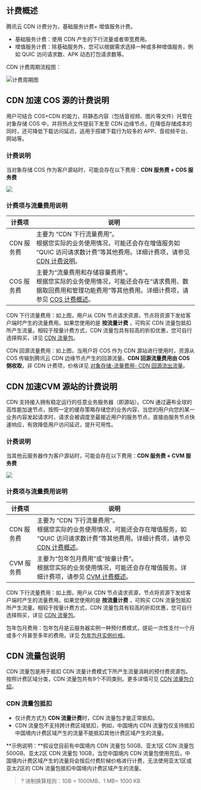 

## 计费概述

腾讯云 CDN 计费分为，基础服务计费+ 增值服务计费。

- 基础服务计费：使用 CDN 产生的下行流量或者带宽费用。
- 增值服务计费：除基础服务外，您可以根据需求选择一种或多种增值服务，例如 QUIC 访问请求数、APK 动态打包请求数等。

CDN 计费周期流程图：

![计费周期图](https://qcloudimg.tencent-cloud.cn/raw/24df45faf50c11dc6dddd5d5c0f2fb14.png)



## CDN 加速 COS 源的计费说明

用户可结合 COS+CDN 的能力，将静态内容（包括音视频、图片等文件）托管在对象存储 COS 中，并将热点文件提前下发至 CDN 边缘节点，在降低存储成本的同时，还可降低下载访问延迟，适用于搭建下载行为较多的 APP、音视频平台、网站等。



### 计费说明

当对象存储 COS 作为客户源站时，可能会存在以下费用：**CDN 服务费 + COS 服务费**

![](https://qcloudimg.tencent-cloud.cn/raw/e259efa8eb7ad9df0b31d6efac4c3c0b.png)

### 计费项与流量费用说明

| 计费项    | 说明                                                         |
| --------- | ------------------------------------------------------------ |
| CDN 服务费 | 主要为 “CDN 下行流量费用”。<br />根据您实际的业务使用情况，可能还会存在增值服务如 “QUIC 访问请求数计费”等其他费用。详细计费项，请参见 [CDN 计费说明](https://cloud.tencent.com/document/product/228/2949#.E5.A2.9E.E5.80.BC.E6.9C.8D.E5.8A.A1.E8.AE.A1.E8.B4.B9)。 |
| COS 服务费 | 主要为“流量费用和存储容量费用”。<br />根据您实际的业务使用情况，可能还会存在“请求费用、数据取回费用和管理功能费用”等其他费用。详细计费项，请参见 [COS 计费概述](https://cloud.tencent.com/document/product/436/16871)。 |

CDN 下行流量费用：如上图，用户从 CDN 节点请求资源，节点将资源下发给客户端时产生的流量费用。如果您使用的是 **按流量计费** ，可购买 CDN 流量包抵扣所产生流量。相较于按量计费方式，CDN 流量包具有较高的折扣优惠，您可自行选择购买，详见 [CDN 流量包](https://buy.cloud.tencent.com/cdn_package)。

CDN 回源流量费用：如上图，当用户将 COS 作为 CDN 源站进行使用时，资源从 COS 传输到腾讯云 CDN 边缘节点产生的回源流量。**CDN 回源流量费用由 COS 侧收取**，非 CDN 计费项，价格详见 [对象存储-流量费用- CDN 回源流出流量](https://cloud.tencent.com/document/product/436/53863#cos-.E4.BD.9C.E4.B8.BA-cdn-.E6.BA.90.E7.AB.99.E6.97.B6.E4.BA.A7.E7.94.9F.E7.9A.84.E6.B5.81.E9.87.8F)。



## CDN 加速CVM 源站的计费说明

CDN 支持接入拥有稳定运行的任意业务服务器（即源站）。CDN 通过遍布全球的高性能加速节点，按照一定的缓存策略存储您的业务内容，当您的用户向您的某一业务内容发起请求时，请求会被调度至最接近用户的服务节点，直接由服务节点快速响应，有效降低用户访问延迟，提升可用性。

### 计费说明

当其他云服务器作为客户源站时，可能会存在以下费用：**CDN 服务费 + CVM 服务费**

![](https://qcloudimg.tencent-cloud.cn/raw/18c2aaa4501ee5729572f62b1e288056.png)

### 计费项与流量费用说明

| 计费项    | 说明                                                         |
| --------- | ------------------------------------------------------------ |
| CDN 服务费 | 主要为 “CDN 下行流量费用”。<br />根据您实际的业务使用情况，可能还会存在增值服务，如 “QUIC 访问请求数计费”等其他费用。详细计费项，请参见 [CDN 计费概述](https://cloud.tencent.com/document/product/228/2949#.E5.A2.9E.E5.80.BC.E6.9C.8D.E5.8A.A1.E8.AE.A1.E8.B4.B9)。 |
| CVM 服务费 | 主要为“包年包月费用”或“按量计费”。<br />根据您实际的业务使用情况，可能还会存在增值服务。详细计费项，请参见 [CVM 计费概述](https://cloud.tencent.com/document/product/213/2180)。 |

CDN 下行流量费用：如上图，用户从 CDN 节点请求资源，节点将资源下发给客户端时产生的流量费用。如果您使用的是 **按流量计费** ，可购买 CDN 流量包抵扣所产生流量。相较于按量计费方式，CDN 流量包具有较高的折扣优惠，您可自行选择购买，详见 [CDN 流量包](https://buy.cloud.tencent.com/cdn_package)。

包年包月费用：包年包月是云服务器实例一种预付费模式，提前一次性支付一个月或多个月甚至多年的费用。详见 [包年包月实例价格](https://cloud.tencent.com/document/product/213/2176#.E5.8C.85.E5.B9.B4.E5.8C.85.E6.9C.88.E5.AE.9E.E4.BE.8B.E4.BB.B7.E6.A0.BC)。



## CDN 流量包说明

CDN 流量包是用于抵扣 CDN 流量计费模式下所产生流量消耗的预付费资源包。按照计费区域分类，CDN 流量包共有9个不同类别。更多详情可见 [CDN 流量包介绍](https://cloud.tencent.com/document/product/228/60462)。

### CDN 流量包抵扣

- 仅计费方式为 **CDN 流量计费**时，CDN 流量包才能正常抵扣。
- CDN 流量包不支持跨计费区域抵扣，例如，中国境内 CDN 流量包仅支持抵扣中国境内计费区域产生的流量不能抵扣其他计费区域产生的流量。

**示例说明：**假设您目前有中国境内 CDN 流量包 50GB、亚太1区 CDN 流量包 500GB、亚太2区 CDN 流量包 10GB，当您中国境内 CDN 流量包使用完后，中国境内计费区域产生的流量将会按后付费阶梯价格进行计费，无法使用亚太1区或亚太2区的 CDN 流量包抵扣中国境内计费区域产生的流量。

>? 进制换算规则：1GB = 1000MB、1 MB= 1000 KB








